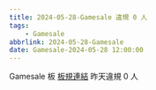 ```yaml
---
title: 2024-05-28-Gamesale 違規 0 人
tags:
    - Gamesale
abbrlink: 2024-05-28-Gamesale
date: Gamesale-2024-05-28 12:00:00
---
```

Gamesale 板 [板規連結](https://www.ptt.cc/bbs/Gossiping/M.1637425085.A.07D.html)
昨天違規 0 人
